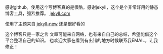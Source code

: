 感谢github，使用这个写博客真的是很酷。感谢jekyll，这个是个非常好用的静态博客工具，强烈推荐。 [jekyll.com](http://jekyll.com/)

使用了主题来自
[jekyll-new](https://github.com/jglovier/jekyll-new)
还是很好看的

这个博客只是一家之言
文章可能来自网络，也有来自自己的总结，希望能借这个平台整理自己的知识。
也欢迎大家在看到有出错的地方时候联系我EMAIL，让我修正！